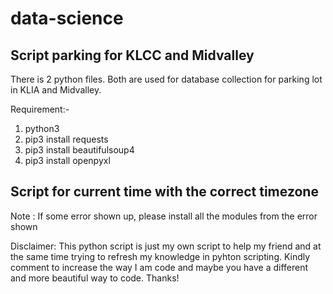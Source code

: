 # data-science
## Script parking for KLCC and Midvalley
There is 2 python files. Both are used for database collection for parking lot in KLIA and Midvalley.

Requirement:-
1) python3
2) pip3 install requests
3) pip3 install beautifulsoup4
4) pip3 install openpyxl

## Script for current time with the correct timezone
Note : If some error shown up, please install all the modules from the error shown

Disclaimer: This python script is just my own script to help my friend and at the same time trying to refresh my knowledge in pyhton scripting. Kindly comment to increase the way I am code and maybe you have a different and more beautiful way to code. Thanks!
